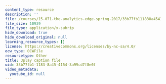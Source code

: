 ```yaml
---
content_type: resource
description: ''
file: /courses/15-071-the-analytics-edge-spring-2017/33b77fb111838a4541543a99cd7f8e0f_UjbutTp3z3I.srt
file_size: 10939
file_type: application/x-subrip
hide_download: true
hide_download_original: null
learning_resource_types: []
license: https://creativecommons.org/licenses/by-nc-sa/4.0/
ocw_type: OCWFile
resourcetype: Other
title: 3play caption file
uid: 33b77fb1-1183-8a45-4154-3a99cd7f8e0f
video_metadata:
  youtube_id: null
---
```

